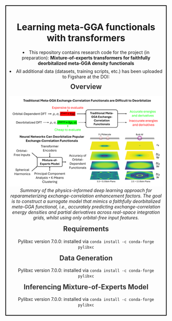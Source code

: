 <div style="border: 2px solid #000; padding: 10px; margin-bottom: 20px;">
  <h1 align="center">Learning meta-GGA functionals with transformers</h1>

  <ul style="list-style-position: inside; text-align: center; padding: 0; margin: 10px 0;">
    <li style="margin-bottom: 8px;">
      This repository contains research code for the project (in preparation): 
      <strong>Mixture-of-experts transformers for faithfully deorbitalized meta-GGA density functionals</strong>
    </li>
    <li>
      All additional data (datasets, training scripts, etc.) has been uploaded to Figshare at the DOI:
    </li>
  </ul>

  <h2 align="center" style="margin-top: 10px; color: #333;">
  Overview
  </h2>
  <p align="center">
    <img src="Meta-GGA-overview.png" width="800" />
    <br>
    <em>Summary of the physics-informed deep learning approach for reparameterizing exchange-correlation enhancement factors. The goal is to construct a surrogate model that mimics a faithfully deorbitalized meta-GGA functional, i.e., accurately predicting exchange-correlation energy densities and partial derivatives across real-space integration grids, whilst using only orbital-free input features.</em>
  </p>

<h2 align="center" style="margin-top: 10px; color: #333;">
  Requirements
</h2>

<p align="center">
  Pylibxc version 7.0.0: installed via 
  <code>conda install -c conda-forge pylibxc</code>
</p>

<h2 align="center" style="margin-top: 10px; color: #333;">
  Data Generation
</h2>

<p align="center">
  Pylibxc version 7.0.0: installed via 
  <code>conda install -c conda-forge pylibxc</code>
</p>

<h2 align="center" style="margin-top: 10px; color: #333;">
  Inferencing Mixture-of-Experts Model
</h2>

<p align="center">
  Pylibxc version 7.0.0: installed via 
  <code>conda install -c conda-forge pylibxc</code>
</p>
  
</div>
